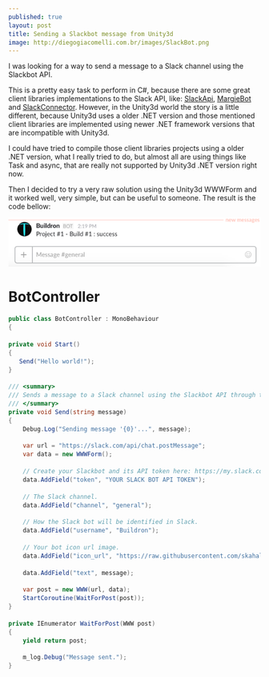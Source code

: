 ```yaml
---
published: true
layout: post
title: Sending a Slackbot message from Unity3d
image: http://diegogiacomelli.com.br/images/SlackBot.png
---
```


I was looking for a way to send a message to a Slack channel using the Slackbot API. 

This is a pretty easy task to perform in C#, because there are some great client libraries implementations to the Slack API, like: [SlackApi](https://github.com/Inumedia/SlackAPI), [MargieBot](https://github.com/jammerware/margiebot) and [SlackConnector](https://github.com/noobot/SlackConnector). However, in the Unity3d world the story is a little different, because Unity3d uses a older .NET version and those mentioned client libraries are implemented using newer .NET framework versions that are incompatible with Unity3d.

I could have tried to compile those client libraries projects using a older .NET version, what I really tried to do, but almost all are using things like Task and async, that are really not supported by Unity3d .NET version right now.

Then I decided to try a very raw solution using the Unity3d WWWForm and it worked well, very simple, but can be useful to someone. The result is the code bellow:

![](../images/SlackBotMessage.png)

BotController
======

```csharp
public class BotController : MonoBehaviour
{

private void Start()
{
   Send("Hello world!");
}
		
/// <summary>
/// Sends a message to a Slack channel using the Slackbot API through the chat.postMessage (https://api.slack.com/methods/chat.postMessage)
/// </summary>
private void Send(string message)
{
	Debug.Log("Sending message '{0}'...", message);
	
	var url = "https://slack.com/api/chat.postMessage";
	var data = new WWWForm();
	
	// Create your Slackbot and its API token here: https://my.slack.com/services/new/bot
	data.AddField("token", "YOUR SLACK BOT API TOKEN");
	
	// The Slack channel.
	data.AddField("channel", "general");
	
	// How the Slack bot will be identified in Slack.
	data.AddField("username", "Buildron");
	
	// Your bot icon url image.
	data.AddField("icon_url", "https://raw.githubusercontent.com/skahal/Buildron/master/docs/images/Buildron-logo-128x128.png");
	
	data.AddField("text", message);

	var post = new WWW(url, data);
	StartCoroutine(WaitForPost(post));
}

private IEnumerator WaitForPost(WWW post)
{
	yield return post;

	m_log.Debug("Message sent.");
}
```
